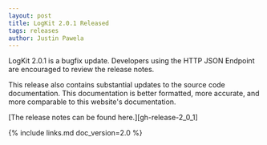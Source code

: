 ```yaml
---
layout: post
title: LogKit 2.0.1 Released
tags: releases
author: Justin Pawela
---
```


LogKit 2.0.1 is a bugfix update. Developers using the HTTP JSON Endpoint are encouraged to review the release notes.

This release also contains substantial updates to the source code documentation. This documentation is better formatted, more accurate, and more comparable to this website's documentation.

[The release notes can be found here.][gh-release-2_0_1]


{% include links.md doc_version=2.0 %}
